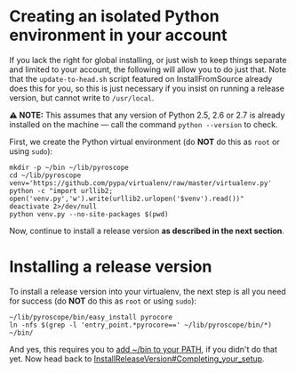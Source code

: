 

# Creating an isolated Python environment in your account #
If you lack the right for global installing, or just wish to keep things separate and limited to your account, the following will allow you to do just that. Note that the `update-to-head.sh` script featured on InstallFromSource already does this for you, so this is just necessary if you insist on running a release version, but cannot write to `/usr/local`.

**⚠ NOTE:** This assumes that any version of Python 2.5, 2.6 or 2.7 is already installed on the machine — call the command `python --version` to check.

First, we create the Python virtual environment (do **NOT** do this as `root` or using `sudo`):
```
mkdir -p ~/bin ~/lib/pyroscope
cd ~/lib/pyroscope
venv='https://github.com/pypa/virtualenv/raw/master/virtualenv.py'
python -c "import urllib2; open('venv.py','w').write(urllib2.urlopen('$venv').read())"
deactivate 2>/dev/null
python venv.py --no-site-packages $(pwd)
```

Now, continue to install a release version **as described in the next section**.

# Installing a release version #

To install a release version into your virtualenv, the next step is all you need for success (do **NOT** do this as `root` or using `sudo`):
```
~/lib/pyroscope/bin/easy_install pyrocore
ln -nfs $(grep -l 'entry_point.*pyrocore==' ~/lib/pyroscope/bin/*) ~/bin/
```
And yes, this requires you to [add ~/bin to your PATH](http://linux.about.com/od/linux101/l/blnewbie3_1_4.htm), if you didn't do that yet. Now head back to [InstallReleaseVersion#Completing\_your\_setup](InstallReleaseVersion#Completing_your_setup.md).